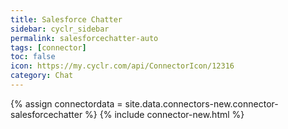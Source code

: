 ```yaml
---
title: Salesforce Chatter
sidebar: cyclr_sidebar
permalink: salesforcechatter-auto
tags: [connector]
toc: false
icon: https://my.cyclr.com/api/ConnectorIcon/12316
category: Chat
---
```

{% assign connectordata = site.data.connectors-new.connector-salesforcechatter %}
{% include connector-new.html %}	